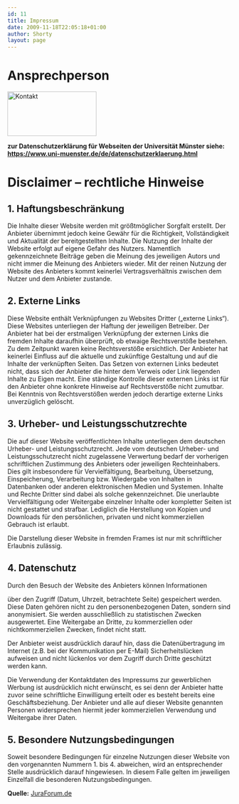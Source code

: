```yaml
---
id: 11
title: Impressum
date: 2009-11-18T22:05:18+01:00
author: Shorty
layout: page
---
```

# Ansprechperson

<img class="size-full wp-image-139" title="kontakt-dn" src="{{ site.url }}/public/uploads/2009/11/kontakt-dn.gif" alt="Kontakt" width="200" height="100" /> 

**zur Datenschutzerklärung für Webseiten der Universität Münster siehe: <a href="https://www.uni-muenster.de/de/datenschutzerklaerung.html" target="_blank" rel="noopener">https://www.uni-muenster.de/de/datenschutzerklaerung.html</a>**

# Disclaimer &#8211; rechtliche Hinweise

## 1. Haftungsbeschränkung

Die Inhalte dieser Website werden mit größtmöglicher Sorgfalt erstellt. Der Anbieter übernimmt jedoch keine Gewähr für die Richtigkeit, Vollständigkeit und Aktualität der bereitgestellten Inhalte. Die Nutzung der Inhalte der Website erfolgt auf eigene Gefahr des Nutzers. Namentlich gekennzeichnete Beiträge geben die Meinung des jeweiligen Autors und nicht immer die Meinung des Anbieters wieder. Mit der reinen Nutzung der Website des Anbieters kommt keinerlei Vertragsverhältnis zwischen dem Nutzer und dem Anbieter zustande.

## 2. Externe Links

Diese Website enthält Verknüpfungen zu Websites Dritter (&#8222;externe Links&#8220;). Diese Websites unterliegen der Haftung der jeweiligen Betreiber. Der Anbieter hat bei der erstmaligen Verknüpfung der externen Links die fremden Inhalte daraufhin überprüft, ob etwaige Rechtsverstöße bestehen. Zu dem Zeitpunkt waren keine Rechtsverstöße ersichtlich. Der Anbieter hat keinerlei Einfluss auf die aktuelle und zukünftige Gestaltung und auf die Inhalte der verknüpften Seiten. Das Setzen von externen Links bedeutet nicht, dass sich der Anbieter die hinter dem Verweis oder Link liegenden Inhalte zu Eigen macht. Eine ständige Kontrolle dieser externen Links ist für den Anbieter ohne konkrete Hinweise auf Rechtsverstöße nicht zumutbar. Bei Kenntnis von Rechtsverstößen werden jedoch derartige externe Links unverzüglich gelöscht.

## 3. Urheber- und Leistungsschutzrechte

Die auf dieser Website veröffentlichten Inhalte unterliegen dem deutschen Urheber- und Leistungsschutzrecht. Jede vom deutschen Urheber- und Leistungsschutzrecht nicht zugelassene Verwertung bedarf der vorherigen schriftlichen Zustimmung des Anbieters oder jeweiligen Rechteinhabers. Dies gilt insbesondere für Vervielfältigung, Bearbeitung, Übersetzung, Einspeicherung, Verarbeitung bzw. Wiedergabe von Inhalten in Datenbanken oder anderen elektronischen Medien und Systemen. Inhalte und Rechte Dritter sind dabei als solche gekennzeichnet. Die unerlaubte Vervielfältigung oder Weitergabe einzelner Inhalte oder kompletter Seiten ist nicht gestattet und strafbar. Lediglich die Herstellung von Kopien und Downloads für den persönlichen, privaten und nicht kommerziellen Gebrauch ist erlaubt.

Die Darstellung dieser Website in fremden Frames ist nur mit schriftlicher Erlaubnis zulässig.

## 4. Datenschutz

Durch den Besuch der Website des Anbieters können Informationen

über den Zugriff (Datum, Uhrzeit, betrachtete Seite) gespeichert werden. Diese Daten gehören nicht zu den personenbezogenen Daten, sondern sind anonymisiert. Sie werden ausschließlich zu statistischen Zwecken ausgewertet. Eine Weitergabe an Dritte, zu kommerziellen oder nichtkommerziellen Zwecken, findet nicht statt.

Der Anbieter weist ausdrücklich darauf hin, dass die Datenübertragung im Internet (z.B. bei der Kommunikation per E-Mail) Sicherheitslücken aufweisen und nicht lückenlos vor dem Zugriff durch Dritte geschützt werden kann.

Die Verwendung der Kontaktdaten des Impressums zur gewerblichen Werbung ist ausdrücklich nicht erwünscht, es sei denn der Anbieter hatte zuvor seine schriftliche Einwilligung erteilt oder es besteht bereits eine Geschäftsbeziehung. Der Anbieter und alle auf dieser Website genannten Personen widersprechen hiermit jeder kommerziellen Verwendung und Weitergabe ihrer Daten.

## 5. Besondere Nutzungsbedingungen

Soweit besondere Bedingungen für einzelne Nutzungen dieser Website von den vorgenannten Nummern 1. bis 4. abweichen, wird an entsprechender Stelle ausdrücklich darauf hingewiesen. In diesem Falle gelten im jeweiligen Einzelfall die besonderen Nutzungsbedingungen.

**Quelle:** [JuraForum.de](http://www.juraforum.de "Recht-Portal mit Anwaltssuche")